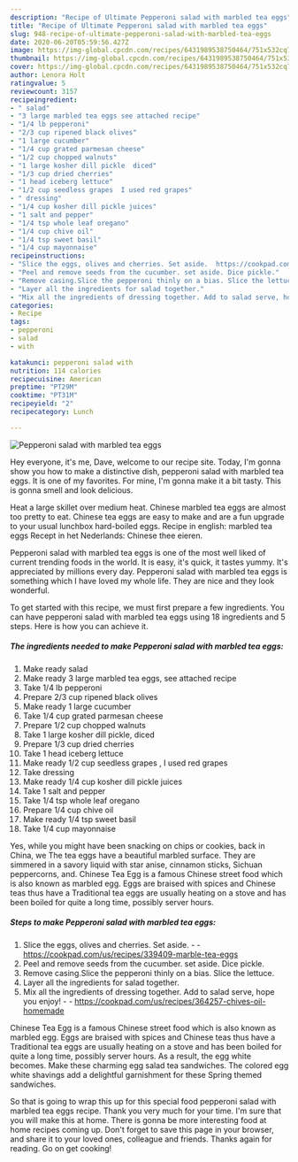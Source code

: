 ```yaml
---
description: "Recipe of Ultimate Pepperoni salad with marbled tea eggs"
title: "Recipe of Ultimate Pepperoni salad with marbled tea eggs"
slug: 948-recipe-of-ultimate-pepperoni-salad-with-marbled-tea-eggs
date: 2020-06-20T05:59:56.427Z
image: https://img-global.cpcdn.com/recipes/6431989538750464/751x532cq70/pepperoni-salad-with-marbled-tea-eggs-recipe-main-photo.jpg
thumbnail: https://img-global.cpcdn.com/recipes/6431989538750464/751x532cq70/pepperoni-salad-with-marbled-tea-eggs-recipe-main-photo.jpg
cover: https://img-global.cpcdn.com/recipes/6431989538750464/751x532cq70/pepperoni-salad-with-marbled-tea-eggs-recipe-main-photo.jpg
author: Lenora Holt
ratingvalue: 5
reviewcount: 3157
recipeingredient:
- " salad"
- "3 large marbled tea eggs see attached recipe"
- "1/4 lb pepperoni"
- "2/3 cup ripened black olives"
- "1 large cucumber"
- "1/4 cup grated parmesan cheese"
- "1/2 cup chopped walnuts"
- "1 large kosher dill pickle  diced"
- "1/3 cup dried cherries"
- "1 head iceberg lettuce"
- "1/2 cup seedless grapes  I used red grapes"
- " dressing"
- "1/4 cup kosher dill pickle juices"
- "1 salt and pepper"
- "1/4 tsp whole leaf oregano"
- "1/4 cup chive oil"
- "1/4 tsp sweet basil"
- "1/4 cup mayonnaise"
recipeinstructions:
- "Slice the eggs, olives and cherries. Set aside.  https://cookpad.com/us/recipes/339409-marble-tea-eggs"
- "Peel and remove seeds from the cucumber. set aside. Dice pickle."
- "Remove casing.Slice the pepperoni thinly on a bias. Slice the lettuce."
- "Layer all the ingredients for salad together."
- "Mix all the ingredients of dressing together. Add to salad serve, hope you enjoy!  https://cookpad.com/us/recipes/364257-chives-oil-homemade"
categories:
- Recipe
tags:
- pepperoni
- salad
- with

katakunci: pepperoni salad with 
nutrition: 114 calories
recipecuisine: American
preptime: "PT29M"
cooktime: "PT31M"
recipeyield: "2"
recipecategory: Lunch

---
```



![Pepperoni salad with marbled tea eggs](https://img-global.cpcdn.com/recipes/6431989538750464/751x532cq70/pepperoni-salad-with-marbled-tea-eggs-recipe-main-photo.jpg)

Hey everyone, it's me, Dave, welcome to our recipe site. Today, I'm gonna show you how to make a distinctive dish, pepperoni salad with marbled tea eggs. It is one of my favorites. For mine, I'm gonna make it a bit tasty. This is gonna smell and look delicious.

Heat a large skillet over medium heat. Chinese marbled tea eggs are almost too pretty to eat. Chinese tea eggs are easy to make and are a fun upgrade to your usual lunchbox hard-boiled eggs. Recipe in english: marbled tea eggs Recept in het Nederlands: Chinese thee eieren.

Pepperoni salad with marbled tea eggs is one of the most well liked of current trending foods in the world. It is easy, it's quick, it tastes yummy. It's appreciated by millions every day. Pepperoni salad with marbled tea eggs is something which I have loved my whole life. They are nice and they look wonderful.


To get started with this recipe, we must first prepare a few ingredients. You can have pepperoni salad with marbled tea eggs using 18 ingredients and 5 steps. Here is how you can achieve it.

<!--inarticleads1-->

##### The ingredients needed to make Pepperoni salad with marbled tea eggs:

1. Make ready  salad
1. Make ready 3 large marbled tea eggs, see attached recipe
1. Take 1/4 lb pepperoni
1. Prepare 2/3 cup ripened black olives
1. Make ready 1 large cucumber
1. Take 1/4 cup grated parmesan cheese
1. Prepare 1/2 cup chopped walnuts
1. Take 1 large kosher dill pickle,  diced
1. Prepare 1/3 cup dried cherries
1. Take 1 head iceberg lettuce
1. Make ready 1/2 cup seedless grapes , I used red grapes
1. Take  dressing
1. Make ready 1/4 cup kosher dill pickle juices
1. Take 1 salt and pepper
1. Take 1/4 tsp whole leaf oregano
1. Prepare 1/4 cup chive oil
1. Make ready 1/4 tsp sweet basil
1. Take 1/4 cup mayonnaise


Yes, while you might have been snacking on chips or cookies, back in China, we The tea eggs have a beautiful marbled surface. They are simmered in a savory liquid with star anise, cinnamon sticks, Sichuan peppercorns, and. Chinese Tea Egg is a famous Chinese street food which is also known as marbled egg. Eggs are braised with spices and Chinese teas thus have a Traditional tea eggs are usually heating on a stove and has been boiled for quite a long time, possibly server hours. 

<!--inarticleads2-->

##### Steps to make Pepperoni salad with marbled tea eggs:

1. Slice the eggs, olives and cherries. Set aside. -  - https://cookpad.com/us/recipes/339409-marble-tea-eggs
1. Peel and remove seeds from the cucumber. set aside. Dice pickle.
1. Remove casing.Slice the pepperoni thinly on a bias. Slice the lettuce.
1. Layer all the ingredients for salad together.
1. Mix all the ingredients of dressing together. Add to salad serve, hope you enjoy! -  - https://cookpad.com/us/recipes/364257-chives-oil-homemade


Chinese Tea Egg is a famous Chinese street food which is also known as marbled egg. Eggs are braised with spices and Chinese teas thus have a Traditional tea eggs are usually heating on a stove and has been boiled for quite a long time, possibly server hours. As a result, the egg white becomes. Make these charming egg salad tea sandwiches. The colored egg white shavings add a delightful garnishment for these Spring themed sandwiches. 

So that is going to wrap this up for this special food pepperoni salad with marbled tea eggs recipe. Thank you very much for your time. I'm sure that you will make this at home. There is gonna be more interesting food at home recipes coming up. Don't forget to save this page in your browser, and share it to your loved ones, colleague and friends. Thanks again for reading. Go on get cooking!
